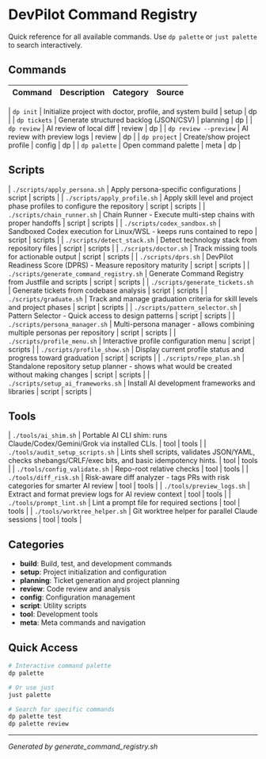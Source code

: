 # DevPilot Command Registry

Quick reference for all available commands. Use `dp palette` or `just palette` to search
interactively.

## Commands

| Command | Description | Category | Source |
| ------- | ----------- | -------- | ------ |

| `dp init` | Initialize project with doctor, profile, and system build | setup | dp | |
`dp tickets` | Generate structured backlog (JSON/CSV) | planning | dp | | `dp review` | AI review of
local diff | review | dp | | `dp review --preview` | AI review with preview logs | review | dp | |
`dp project` | Create/show project profile | config | dp | | `dp palette` | Open command palette |
meta | dp |

## Scripts

| `./scripts/apply_persona.sh` | Apply persona-specific configurations | script | scripts | |
`./scripts/apply_profile.sh` | Apply skill level and project phase profiles to configure the
repository | script | scripts | | `./scripts/chain_runner.sh` | Chain Runner - Execute multi-step
chains with proper handoffs | script | scripts | | `./scripts/codex_sandbox.sh` | Sandboxed Codex
execution for Linux/WSL - keeps runs contained to repo | script | scripts | |
`./scripts/detect_stack.sh` | Detect technology stack from repository files | script | scripts | |
`./scripts/doctor.sh` | Track missing tools for actionable output | script | scripts | |
`./scripts/dprs.sh` | DevPilot Readiness Score (DPRS) - Measure repository maturity | script |
scripts | | `./scripts/generate_command_registry.sh` | Generate Command Registry from Justfile and
scripts | script | scripts | | `./scripts/generate_tickets.sh` | Generate tickets from codebase
analysis | script | scripts | | `./scripts/graduate.sh` | Track and manage graduation criteria for
skill levels and project phases | script | scripts | | `./scripts/pattern_selector.sh` | Pattern
Selector - Quick access to design patterns | script | scripts | | `./scripts/persona_manager.sh` |
Multi-persona manager - allows combining multiple personas per repository | script | scripts | |
`./scripts/profile_menu.sh` | Interactive profile configuration menu | script | scripts | |
`./scripts/profile_show.sh` | Display current profile status and progress toward graduation | script
| scripts | | `./scripts/repo_plan.sh` | Standalone repository setup planner - shows what would be
created without making changes | script | scripts | | `./scripts/setup_ai_frameworks.sh` | Install
AI development frameworks and libraries | script | scripts |

## Tools

| `./tools/ai_shim.sh` | Portable AI CLI shim: runs Claude/Codex/Gemini/Grok via installed CLIs. |
tool | tools | | `./tools/audit_setup_scripts.sh` | Lints shell scripts, validates JSON/YAML, checks
shebangs/CRLF/exec bits, and basic idempotency hints. | tool | tools | |
`./tools/config_validate.sh` | Repo-root relative checks | tool | tools | | `./tools/diff_risk.sh` |
Risk-aware diff analyzer - tags PRs with risk categories for smarter AI review | tool | tools | |
`./tools/preview_logs.sh` | Extract and format preview logs for AI review context | tool | tools | |
`./tools/prompt_lint.sh` | Lint a prompt file for required sections | tool | tools | |
`./tools/worktree_helper.sh` | Git worktree helper for parallel Claude sessions | tool | tools |

## Categories

- **build**: Build, test, and development commands
- **setup**: Project initialization and configuration
- **planning**: Ticket generation and project planning
- **review**: Code review and analysis
- **config**: Configuration management
- **script**: Utility scripts
- **tool**: Development tools
- **meta**: Meta commands and navigation

## Quick Access

```bash
# Interactive command palette
dp palette

# Or use just
just palette

# Search for specific commands
dp palette test
dp palette review
```

---

_Generated by generate_command_registry.sh_

